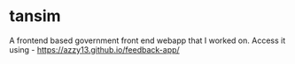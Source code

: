 # tansim

A frontend based government front end webapp that I worked on. Access it using -
https://azzy13.github.io/feedback-app/
